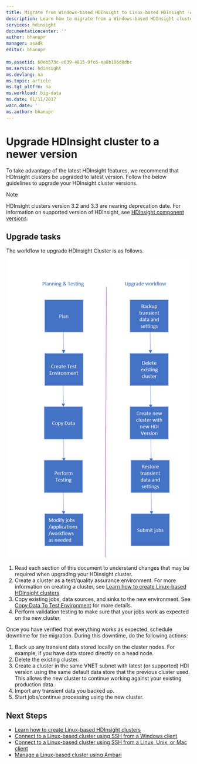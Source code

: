 ```yaml
---
title: Migrate from Windows-based HDInsight to Linux-based HDInsight -Azure | Azure
description: Learn how to migrate from a Windows-based HDInsight cluster to a Linux-based HDInsight cluster.
services: hdinsight
documentationcenter: ''
author: bhanupr
manager: asadk
editor: bhanupr

ms.assetid: 60eb573c-e639-4815-9fc6-ea8b106d8dbc
ms.service: hdinsight
ms.devlang: na
ms.topic: article
ms.tgt_pltfrm: na
ms.workload: big-data
ms.date: 01/11/2017
wacn.date: ''
ms.author: bhanupr
---
```


# Upgrade HDInsight cluster to a newer version
To take advantage of the latest HDInsight features, we recommend that HDInsight clusters be upgraded to latest version. 
Follow the below guidelines to upgrade your HDInsight cluster versions.

> [!NOTE]
> HDInsight clusters version 3.2 and 3.3 are nearing deprecation date. For information on supported version of HDInsight, see [HDInsight component versions](./hdinsight-component-versioning.md#supported-hdinsight-versions).
>
>

## Upgrade tasks
The workflow to upgrade HDInsight Cluster is as follows.

![Upgrade workflow diagram](./media/hdinsight-upgrade-cluster/upgrade-workflow.png)

1. Read each section of this document to understand changes that may be required when upgrading your HDInsight cluster.
2. Create a cluster as a test/quality assurance environment. For more information on creating a cluster, see [Learn how to create Linux-based HDInsight clusters](./hdinsight-hadoop-provision-linux-clusters.md)
3. Copy existing jobs, data sources, and sinks to the new environment. See [Copy Data To Test Environment](./hdinsight-migrate-from-windows-to-linux.md#copy-data-to-the-test-environment) for more details.
4. Perform validation testing to make sure that your jobs work as expected on the new cluster.

Once you have verified that everything works as expected, schedule
downtime for the migration. During this downtime, do the following
actions:

1. Back up any transient data stored locally on the cluster nodes. For example, if you have data stored directly on a head node.
2. Delete the existing cluster.
3. Create a cluster in the same VNET subnet with latest (or supported) HDI version using the same default data store that the previous cluster used. This allows the new cluster to continue working against your existing production data.
4. Import any transient data you backed up.
5. Start jobs/continue processing using the new cluster.

## Next Steps
* [Learn how to create Linux-based HDInsight clusters](./hdinsight-hadoop-provision-linux-clusters.md)
* [Connect to a Linux-based cluster using SSH from a Windows client](./hdinsight-hadoop-linux-use-ssh-windows.md)
* [Connect to a Linux-based cluster using SSH from a Linux, Unix, or Mac client](./hdinsight-hadoop-linux-use-ssh-unix.md)
* [Manage a Linux-based cluster using Ambari](./hdinsight-hadoop-manage-ambari.md)